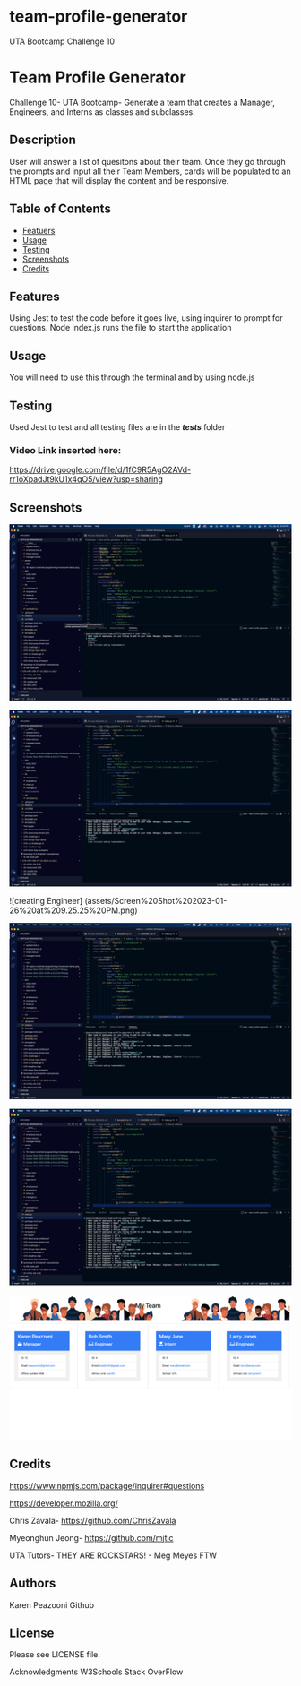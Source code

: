 # team-profile-generator
UTA Bootcamp Challenge 10
# Team Profile Generator
Challenge 10- UTA Bootcamp- Generate a team that creates a Manager, Engineers, and Interns as classes and subclasses. 

## Description
User will answer a list of quesitons about their team. Once they go through the prompts and input all their Team Members, cards will be populated to an HTML page that will display the content and be responsive. 

## Table of Contents  
  * [Featuers](#features)
  * [Usage](#usage)
  * [Testing](#testing)
  * [Screenshots](#screenshots)
  * [Credits](#credits)

## Features
Using Jest to test the code before it goes live, using inquirer to prompt for questions. Node index.js runs the file to start the application

## Usage
You will need to use this through the terminal and by using node.js

## Testing
Used Jest to test and all testing files are in the ___tests___ folder

### Video Link inserted here:
https://drive.google.com/file/d/1fC9R5AgO2AVd-rr1oXpadJt9kU1x4qO5/view?usp=sharing


## Screenshots

![What type of team do you want to create?](assets/Screen%20Shot%202023-01-26%20at%209.24.17%20PM.png)


![Manager was created](assets/Screen%20Shot%202023-01-26%20at%209.25.04%20PM.png)


![creating Engineer]    (assets/Screen%20Shot%202023-01-26%20at%209.25.25%20PM.png)


![Engineer was created](assets/Screen%20Shot%202023-01-26%20at%209.25.59%20PM.png)


![Intern and another Engineer was created](assets/Screen%20Shot%202023-01-26%20at%209.29.21%20PM.png)


![Final Team](assets/Screen%20Shot%202023-01-26%20at%209.30.04%20PM.png)

## Credits
https://www.npmjs.com/package/inquirer#questions

https://developer.mozilla.org/

Chris Zavala- https://github.com/ChrisZavala

Myeonghun Jeong- https://github.com/mjtic

UTA Tutors- THEY ARE ROCKSTARS! - Meg Meyes FTW

## Authors

Karen Peazooni Github

## License
Please see LICENSE file.

Acknowledgments
W3Schools
Stack OverFlow